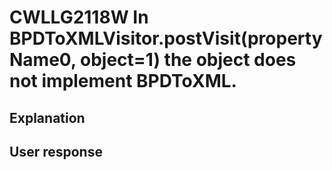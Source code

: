 # CWLLG2118W In BPDToXMLVisitor.postVisit(propertyName0, object=1) the object does not implement BPDToXML.

## Explanation

## User response